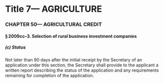 
# Title 7— AGRICULTURE
### CHAPTER 50— AGRICULTURAL CREDIT
#### § 2009cc–3. Selection of rural business investment companies
##### (c) Status

Not later than 90 days after the initial receipt by the Secretary of an application under this section, the Secretary shall provide to the applicant a written report describing the status of the application and any requirements remaining for completion of the application.
